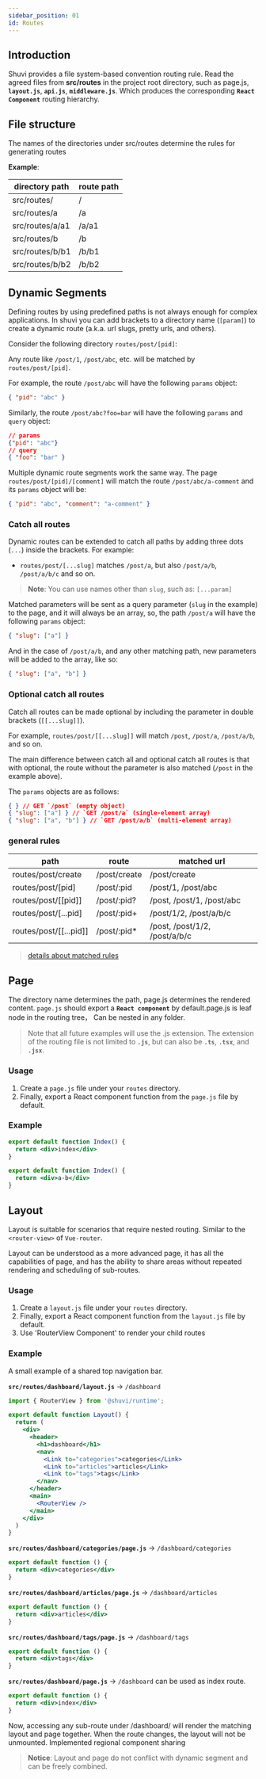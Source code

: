 ```yaml
---
sidebar_position: 01
id: Routes
---
```


## Introduction

Shuvi provides a file system-based convention routing rule.
Read the agreed files from **src/routes** in the project root directory, 
such as page.js, **`layout.js`**, **`api.js`**, **`middleware.js`**. 
Which produces the corresponding **`React Component`** routing hierarchy.



## File structure

The names of the directories under src/routes determine the rules for generating routes

**Example**:

| directory path  | route path |
|-----------------|------------|
| src/routes/     | /          |
| src/routes/a    | /a         |
| src/routes/a/a1 | /a/a1      |
| src/routes/b    | /b         |
| src/routes/b/b1 | /b/b1      |
| src/routes/b/b2 | /b/b2      |

## Dynamic Segments

Defining routes by using predefined paths is not always enough for complex applications. 
In shuvi you can add brackets to a directory name (`[param]`) to create a dynamic route (a.k.a. url slugs, pretty urls, and others).

Consider the following directory `routes/post/[pid]`:

Any route like `/post/1`, `/post/abc`, etc. will be matched by `routes/post/[pid]`.


For example, the route `/post/abc` will have the following `params` object:

```json
{ "pid": "abc" }
```

Similarly, the route `/post/abc?foo=bar` will have the following `params` and `query` object:

```json lines
// params
{"pid": "abc"}
// query
{ "foo": "bar" }
```

Multiple dynamic route segments work the same way. The page `routes/post/[pid]/[comment]` will match the route `/post/abc/a-comment` and its `params` object will be:

```json
{ "pid": "abc", "comment": "a-comment" }
```


### Catch all routes

Dynamic routes can be extended to catch all paths by adding three dots (`...`) inside the brackets. For example:

- `routes/post/[...slug]` matches `/post/a`, but also `/post/a/b`, `/post/a/b/c` and so on.

> **Note**: You can use names other than `slug`, such as: `[...param]`

Matched parameters will be sent as a query parameter (`slug` in the example) to the page, and it will always be an array, so, the path `/post/a` will have the following `params` object:

```json
{ "slug": ["a"] }
```

And in the case of `/post/a/b`, and any other matching path, new parameters will be added to the array, like so:

```json
{ "slug": ["a", "b"] }
```

### Optional catch all routes

Catch all routes can be made optional by including the parameter in double brackets (`[[...slug]]`).

For example, `routes/post/[[...slug]]` will match `/post`, `/post/a`, `/post/a/b`, and so on.

The main difference between catch all and optional catch all routes is that with optional, the route without the parameter is also matched (`/post` in the example above).

The `params` objects are as follows:

```json lines
{ } // GET `/post` (empty object)
{ "slug": ["a"] } // `GET /post/a` (single-element array)
{ "slug": ["a", "b"] } // `GET /post/a/b` (multi-element array)
```

### general rules


| path                   | route        | matched url                   |
|------------------------|--------------|-------------------------------|
| routes/post/create     | /post/create | /post/create                  |
| routes/post/[pid]      | /post/:pid   | /post/1, /post/abc            |
| routes/post/[[pid]]    | /post/:pid?  | /post, /post/1, /post/abc     |
| routes/post/[...pid]   | /post/:pid+  | /post/1/2, /post/a/b/c        |
| routes/post/[[...pid]] | /post/:pid*  | /post, /post/1/2, /post/a/b/c |

> [details about matched rules](router-match-rules)


## Page

The directory name determines the path, page.js determines the rendered content.
`page.js` should export a **`React component`** by default.page.js is leaf node in the routing tree，
Can be nested in any folder.

> Note that all future examples will use the .js extension.
> The extension of the routing file is not limited to **`.js`**, but can also be **`.ts`**, **`.tsx`**, and **`.jsx`**.


### Usage

1. Create a `page.js` file under your `routes` directory.
2. Finally, export a React component function from the `page.js` file by default.


### Example


```jsx
export default function Index() {
  return <div>index</div>
}
```

```jsx
export default function Index() {
  return <div>a-b</div>
}
```

## Layout


Layout is suitable for scenarios that require nested routing.
Similar to the `<router-view>` of `Vue-router`.

Layout can be understood as a more advanced page, it has all the capabilities of page,
and has the ability to share areas without repeated rendering and scheduling of sub-routes.

### Usage


1. Create a `layout.js` file under your `routes` directory.
2. Finally, export a React component function from the `layout.js` file by default.
3. Use 'RouterView Component' to render your child routes


### Example

A small example of a shared top navigation bar.

**`src/routes/dashboard/layout.js`** → `/dashboard`
```jsx
import { RouterView } from '@shuvi/runtime';

export default function Layout() {
  return (
    <div>
      <header>
        <h1>dashboard</h1>
        <nav>
          <Link to="categories">categories</Link>
          <Link to="articles">articles</Link>
          <Link to="tags">tags</Link>
        </nav>
      </header>
      <main>
        <RouterView />
      </main>
    </div>
  )
}
```

**`src/routes/dashboard/categories/page.js`** → `/dashboard/categories`

```jsx
export default function () {
  return <div>categories</div>
}
```
**`src/routes/dashboard/articles/page.js`** → `/dashboard/articles`

```jsx
export default function () {
  return <div>articles</div>
}
```
**`src/routes/dashboard/tags/page.js`** → `/dashboard/tags`

```jsx
export default function () {
  return <div>tags</div>
}
```

**`src/routes/dashboard/page.js`** → `/dashboard` can be used as index route.

```jsx
export default function () {
  return <div>index</div>
}
```

Now,
accessing any sub-route under /dashboard/ will render the matching layout and page together.
When the route changes, the layout will not be unmounted.
Implemented regional component sharing

> **Notice**: Layout and page do not conflict with dynamic segment and can be freely combined.
